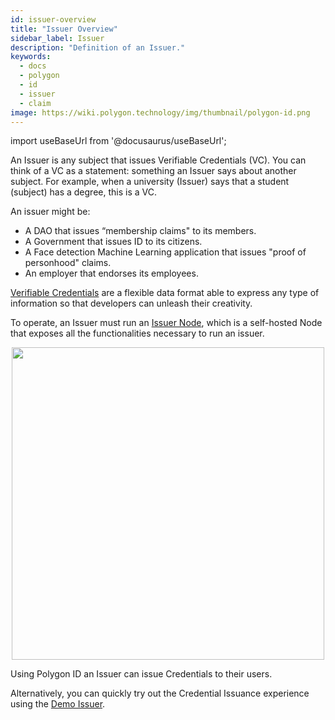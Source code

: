 ```yaml
---
id: issuer-overview
title: "Issuer Overview"
sidebar_label: Issuer
description: "Definition of an Issuer."
keywords: 
  - docs
  - polygon
  - id
  - issuer
  - claim
image: https://wiki.polygon.technology/img/thumbnail/polygon-id.png
---
```


import useBaseUrl from '@docusaurus/useBaseUrl';

An Issuer is any subject that issues Verifiable Credentials (VC). You can think of a VC as a statement: something an Issuer says about another subject. For example, when a university (Issuer) says that a student (subject) has a degree, this is a VC.

An issuer might be: 

- A DAO that issues “membership claims" to its members.
- A Government that issues ID to its citizens.
- A Face detection Machine Learning application that issues "proof of personhood" claims. 
- An employer that endorses its employees.

[Verifiable Credentials](https://docs.iden3.io/protocol/claims-structure/) are a flexible data format able to express any type of information so that developers can unleash their creativity.

To operate, an Issuer must run an [Issuer Node](https://0xpolygonid.github.io/tutorials/issuer-node/issuer-node-overview/), which is a self-hosted Node that exposes all the functionalities necessary to run an issuer.

<div align= "center">
<img src= {useBaseUrl("img/polygonid/issuer-intro.png")} width="500"/>
</div>

Using Polygon ID an Issuer can issue Credentials to their users.

Alternatively, you can quickly try out the Credential Issuance experience using the [Demo Issuer](https://0xpolygonid.github.io/tutorials/issuer/demo-issuer/).